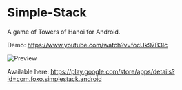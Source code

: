 # Simple-Stack
A game of Towers of Hanoi for Android.

Demo: 
https://www.youtube.com/watch?v=focUk97B3Ic

![Preview](http://i.imgur.com/SkTPzfL.png)

Available here: 
https://play.google.com/store/apps/details?id=com.foxo.simplestack.android
